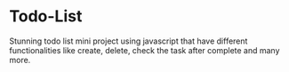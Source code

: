 # Todo-List
Stunning todo list mini project using javascript that have different functionalities like create, delete, check the task after complete and many more.

